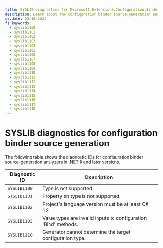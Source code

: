 ```yaml
---
title: SYSLIB diagnostics for Microsoft.Extensions.Configuration.Binder.SourceGeneration
description: Learn about the configuration binder source-generation analyzers that generate compile-time suggestions SYSLIB1100 through SYSLIB1118.
ms.date: 05/10/2023
f1_keywords:
  - syslib1100
  - syslib1101
  - syslib1102
  - syslib1103
  - syslib1104
  - syslib1105
  - syslib1106
  - syslib1107
  - syslib1108
  - syslib1109
  - syslib1110
  - syslib1111
  - syslib1112
  - syslib1113
  - syslib1114
  - syslib1115
  - syslib1116
  - syslib1117
  - syslib1118
---
```

# SYSLIB diagnostics for configuration binder source generation

The following table shows the diagnostic IDs for configuration binder source-generation analyzers in .NET 8 and later versions.

| Diagnostic ID | Description |
| - | - |
|  `SYSLIB1100` | Type is not supported. |
|  `SYSLIB1101` | Property on type is not supported. |
|  `SYSLIB1102` | Project's language version must be at least C# 12. |
|  `SYSLIB1103` | Value types are invalid inputs to configuration 'Bind' methods. |
|  `SYSLIB1110` | Generator cannot determine the target configuration type. |
